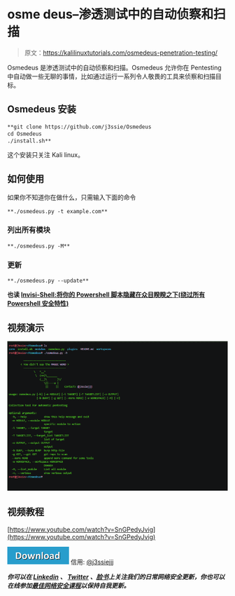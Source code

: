 # osme deus–渗透测试中的自动侦察和扫描

> 原文：<https://kalilinuxtutorials.com/osmedeus-penetration-testing/>

Osmedeus 是渗透测试中的自动侦察和扫描。Osmedeus 允许你在 Pentesting 中自动做一些无聊的事情，比如通过运行一系列令人敬畏的工具来侦察和扫描目标。

## **Osmedeus 安装**

```
**git clone https://github.com/j3ssie/Osmedeus
cd Osmedeus
./install.sh** 
```

这个安装只关注 Kali linux。

## **如何使用**

如果你不知道你在做什么，只需输入下面的命令

```
**./osmedeus.py -t example.com** 
```

### **列出所有模块**

```
**./osmedeus.py -M** 
```

### **更新**

```
**./osmedeus.py --update** 
```

**也读 [Invisi-Shell:将你的 Powershell 脚本隐藏在众目睽睽之下(绕过所有 Powershell 安全特性)](https://kalilinuxtutorials.com/invisi-shell-hide-powershell-script/)**

## **视频演示**

[![](img//42c4b20f5d501ffe691dd886a26f7eb8.png)](https://asciinema.org/a/ZudWoY9mRbXaqmYqHwB6Ky6lm)

## **视频教程**

[https://www.youtube.com/watch?v=SnGPedyJvig](https://www.youtube.com/watch?v=SnGPedyJvig)

[![](img//d861a9096555aeb1980fc054015933d7.png)](https://github.com/j3ssie/Osmedeus#installation) 信用: [@j3ssiejjj](https://twitter.com/j3ssiejjj)

***你可以在 [Linkedin](https://www.linkedin.com/company/gbhackers/) 、 [Twitter](https://twitter.com/GbhackerOn) 、[脸书](https://www.facebook.com/gbhackersadmin)上关注我们的日常网络安全更新，你也可以在线参加[最佳网络安全课程](https://ethicalhackersacademy.com/)以保持自我更新。***